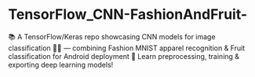 # TensorFlow_CNN-FashionAndFruit-
📚 A TensorFlow/Keras repo showcasing CNN models for image classification 👕🍎 — combining Fashion MNIST apparel recognition &amp; Fruit classification for Android deployment 🚀 Learn preprocessing, training &amp; exporting deep learning models!
